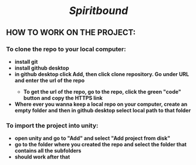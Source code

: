 <H1 align="center"><b><i>Spiritbound</i></b></H1>

<b><h2>HOW TO WORK ON THE PROJECT: </h2></b>

<b> <h3>To clone the repo to your local computer: <b></h3>
<ul>
	<li>install git</li>
	<li>install github desktop</li>
	<li>in github desktop click Add, then click clone repository. Go under URL and enter the url of the repo</li>
	<ul>
		<li>To get the url of the repo, go to the repo, click the green "code" button and copy the HTTPS link</li>
	</ul>
	<li>Where ever you wanna keep a local repo on your computer, create an empty folder and then in github desktop select local path to that folder </li>
</ul>

<b><h3> To import the project into unity: <b></h3>
<ul>
	<li>open unity and go to "Add" and select "Add project from disk" </li>
	<li>go to the folder where you created the repo and select the folder that contains all the subfolders</li>
	<li>should work after that</li>
</ul>


